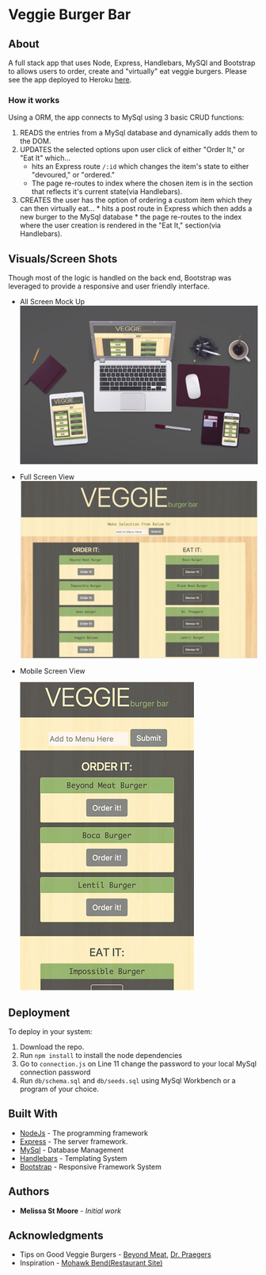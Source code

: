 # Veggie Burger Bar

## About

A full stack app that uses Node, Express, Handlebars, MySQl and Bootstrap to allows users to order, create and "virtually" eat veggie burgers. Please see the app deployed to Heroku [here](https://veggie-burger-bar.herokuapp.com/).

### How it works

Using a ORM, the app connects to MySql using 3 basic CRUD functions:

  1. READS the entries from a MySql database and dynamically adds them to the DOM.
  2. UPDATES the selected options upon user click of either "Order It," or "Eat It" which...
     * hits an Express route `/:id` which changes the item's state to either "devoured," or "ordered."
     * The page re-routes to index where the chosen item is in the section that reflects it's current state(via Handlebars).
  3. CREATES the user has the option of ordering a custom item which they can then virtually eat...
    * hits a post route in Express which then adds a new burger to the MySql database
    * the page re-routes to the index where the user creation is rendered in the "Eat It," section(via Handlebars).

## Visuals/Screen Shots

Though most of the logic is handled on the back end, Bootstrap was leveraged to provide a responsive and user friendly interface.
- All Screen Mock Up
  ![Mock Up](/screenshots/mockup_diff_screens.jpg)

- Full Screen View
  ![Full Screen](/screenshots/full_view.png)

- Mobile Screen View

  ![Mobile Screen](/screenshots/mobile_view.jpg)

## Deployment

To deploy in your system:

  1. Download the repo.
  2. Run `npm install` to install the node dependencies
  3. Go to `connection.js` on Line 11 change the password to your local MySql connection password
  4. Run `db/schema.sql` and `db/seeds.sql` using MySql Workbench or a program of your choice.

## Built With

* [NodeJs](https://nodejs.org/en/) - The programming framework
* [Express](https://expressjs.com/) - The server framework.
* [MySql](https://www.mysql.com/) - Database Management
* [Handlebars](http://handlebarsjs.com/) - Templating System
* [Bootstrap](http://getbootstrap.com) - Responsive Framework System

## Authors

* **Melissa St Moore** - *Initial work*

## Acknowledgments

* Tips on Good Veggie Burgers - [Beyond Meat](http://beyondmeat.com/), [Dr. Praegers](https://drpraegers.com/our-food/california-veggie-burgers/)
* Inspiration - [Mohawk Bend(Restaurant Site)](http://mohawk.la/)






